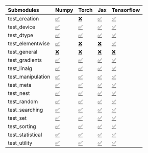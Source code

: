 | Submodules        | Numpy                                                                                                                           | Torch                                                                                                                           | Jax                                                                                                                             | Tensorflow                                                                                                                      |
|:------------------|:--------------------------------------------------------------------------------------------------------------------------------|:--------------------------------------------------------------------------------------------------------------------------------|:--------------------------------------------------------------------------------------------------------------------------------|:--------------------------------------------------------------------------------------------------------------------------------|
| test_creation     | <a href="https://github.com/unifyai/ivy/runs/8102143393?check_suite_focus=true" rel="noopener noreferrer" target="_blank">✅</a> | <a href="https://github.com/unifyai/ivy/runs/8102145006?check_suite_focus=true" rel="noopener noreferrer" target="_blank">❌</a> | <a href="https://github.com/unifyai/ivy/runs/8102147332?check_suite_focus=true" rel="noopener noreferrer" target="_blank">✅</a> | <a href="https://github.com/unifyai/ivy/runs/8102149003?check_suite_focus=true" rel="noopener noreferrer" target="_blank">✅</a> |
| test_device       | <a href="https://github.com/unifyai/ivy/runs/8102143483?check_suite_focus=true" rel="noopener noreferrer" target="_blank">✅</a> | <a href="https://github.com/unifyai/ivy/runs/8102145098?check_suite_focus=true" rel="noopener noreferrer" target="_blank">✅</a> | <a href="https://github.com/unifyai/ivy/runs/8102147421?check_suite_focus=true" rel="noopener noreferrer" target="_blank">✅</a> | <a href="https://github.com/unifyai/ivy/runs/8102149099?check_suite_focus=true" rel="noopener noreferrer" target="_blank">✅</a> |
| test_dtype        | <a href="https://github.com/unifyai/ivy/runs/8102143597?check_suite_focus=true" rel="noopener noreferrer" target="_blank">✅</a> | <a href="https://github.com/unifyai/ivy/runs/8102145216?check_suite_focus=true" rel="noopener noreferrer" target="_blank">✅</a> | <a href="https://github.com/unifyai/ivy/runs/8102147567?check_suite_focus=true" rel="noopener noreferrer" target="_blank">✅</a> | <a href="https://github.com/unifyai/ivy/runs/8102149177?check_suite_focus=true" rel="noopener noreferrer" target="_blank">✅</a> |
| test_elementwise  | <a href="https://github.com/unifyai/ivy/runs/8102143704?check_suite_focus=true" rel="noopener noreferrer" target="_blank">✅</a> | <a href="https://github.com/unifyai/ivy/runs/8102145420?check_suite_focus=true" rel="noopener noreferrer" target="_blank">❌</a> | <a href="https://github.com/unifyai/ivy/runs/8102147675?check_suite_focus=true" rel="noopener noreferrer" target="_blank">❌</a> | <a href="https://github.com/unifyai/ivy/runs/8102149274?check_suite_focus=true" rel="noopener noreferrer" target="_blank">✅</a> |
| test_general      | <a href="https://github.com/unifyai/ivy/runs/8102143836?check_suite_focus=true" rel="noopener noreferrer" target="_blank">❌</a> | <a href="https://github.com/unifyai/ivy/runs/8102145566?check_suite_focus=true" rel="noopener noreferrer" target="_blank">❌</a> | <a href="https://github.com/unifyai/ivy/runs/8102147769?check_suite_focus=true" rel="noopener noreferrer" target="_blank">❌</a> | <a href="https://github.com/unifyai/ivy/runs/8102149352?check_suite_focus=true" rel="noopener noreferrer" target="_blank">❌</a> |
| test_gradients    | <a href="https://github.com/unifyai/ivy/runs/8102143939?check_suite_focus=true" rel="noopener noreferrer" target="_blank">✅</a> | <a href="https://github.com/unifyai/ivy/runs/8102145788?check_suite_focus=true" rel="noopener noreferrer" target="_blank">✅</a> | <a href="https://github.com/unifyai/ivy/runs/8102147881?check_suite_focus=true" rel="noopener noreferrer" target="_blank">✅</a> | <a href="https://github.com/unifyai/ivy/runs/8102149429?check_suite_focus=true" rel="noopener noreferrer" target="_blank">✅</a> |
| test_linalg       | <a href="https://github.com/unifyai/ivy/runs/8102144022?check_suite_focus=true" rel="noopener noreferrer" target="_blank">✅</a> | <a href="https://github.com/unifyai/ivy/runs/8102145959?check_suite_focus=true" rel="noopener noreferrer" target="_blank">✅</a> | <a href="https://github.com/unifyai/ivy/runs/8102147989?check_suite_focus=true" rel="noopener noreferrer" target="_blank">✅</a> | <a href="https://github.com/unifyai/ivy/runs/8102149583?check_suite_focus=true" rel="noopener noreferrer" target="_blank">✅</a> |
| test_manipulation | <a href="https://github.com/unifyai/ivy/runs/8102144111?check_suite_focus=true" rel="noopener noreferrer" target="_blank">✅</a> | <a href="https://github.com/unifyai/ivy/runs/8102146085?check_suite_focus=true" rel="noopener noreferrer" target="_blank">✅</a> | <a href="https://github.com/unifyai/ivy/runs/8102148097?check_suite_focus=true" rel="noopener noreferrer" target="_blank">✅</a> | <a href="https://github.com/unifyai/ivy/runs/8102149700?check_suite_focus=true" rel="noopener noreferrer" target="_blank">✅</a> |
| test_meta         | <a href="https://github.com/unifyai/ivy/runs/8102144192?check_suite_focus=true" rel="noopener noreferrer" target="_blank">✅</a> | <a href="https://github.com/unifyai/ivy/runs/8102146289?check_suite_focus=true" rel="noopener noreferrer" target="_blank">✅</a> | <a href="https://github.com/unifyai/ivy/runs/8102148195?check_suite_focus=true" rel="noopener noreferrer" target="_blank">✅</a> | <a href="https://github.com/unifyai/ivy/runs/8102149811?check_suite_focus=true" rel="noopener noreferrer" target="_blank">✅</a> |
| test_nest         | <a href="https://github.com/unifyai/ivy/runs/8102144278?check_suite_focus=true" rel="noopener noreferrer" target="_blank">✅</a> | <a href="https://github.com/unifyai/ivy/runs/8102146395?check_suite_focus=true" rel="noopener noreferrer" target="_blank">✅</a> | <a href="https://github.com/unifyai/ivy/runs/8102148300?check_suite_focus=true" rel="noopener noreferrer" target="_blank">✅</a> | <a href="https://github.com/unifyai/ivy/runs/8102149894?check_suite_focus=true" rel="noopener noreferrer" target="_blank">✅</a> |
| test_random       | <a href="https://github.com/unifyai/ivy/runs/8102144355?check_suite_focus=true" rel="noopener noreferrer" target="_blank">✅</a> | <a href="https://github.com/unifyai/ivy/runs/8102146548?check_suite_focus=true" rel="noopener noreferrer" target="_blank">✅</a> | <a href="https://github.com/unifyai/ivy/runs/8102148396?check_suite_focus=true" rel="noopener noreferrer" target="_blank">✅</a> | <a href="https://github.com/unifyai/ivy/runs/8102149981?check_suite_focus=true" rel="noopener noreferrer" target="_blank">✅</a> |
| test_searching    | <a href="https://github.com/unifyai/ivy/runs/8102144456?check_suite_focus=true" rel="noopener noreferrer" target="_blank">✅</a> | <a href="https://github.com/unifyai/ivy/runs/8102146677?check_suite_focus=true" rel="noopener noreferrer" target="_blank">✅</a> | <a href="https://github.com/unifyai/ivy/runs/8102148507?check_suite_focus=true" rel="noopener noreferrer" target="_blank">✅</a> | <a href="https://github.com/unifyai/ivy/runs/8102150091?check_suite_focus=true" rel="noopener noreferrer" target="_blank">✅</a> |
| test_set          | <a href="https://github.com/unifyai/ivy/runs/8102144585?check_suite_focus=true" rel="noopener noreferrer" target="_blank">✅</a> | <a href="https://github.com/unifyai/ivy/runs/8102146804?check_suite_focus=true" rel="noopener noreferrer" target="_blank">✅</a> | <a href="https://github.com/unifyai/ivy/runs/8102148609?check_suite_focus=true" rel="noopener noreferrer" target="_blank">✅</a> | <a href="https://github.com/unifyai/ivy/runs/8102150188?check_suite_focus=true" rel="noopener noreferrer" target="_blank">✅</a> |
| test_sorting      | <a href="https://github.com/unifyai/ivy/runs/8102144751?check_suite_focus=true" rel="noopener noreferrer" target="_blank">✅</a> | <a href="https://github.com/unifyai/ivy/runs/8102146930?check_suite_focus=true" rel="noopener noreferrer" target="_blank">✅</a> | <a href="https://github.com/unifyai/ivy/runs/8102148697?check_suite_focus=true" rel="noopener noreferrer" target="_blank">✅</a> | <a href="https://github.com/unifyai/ivy/runs/8102150298?check_suite_focus=true" rel="noopener noreferrer" target="_blank">✅</a> |
| test_statistical  | <a href="https://github.com/unifyai/ivy/runs/8102144847?check_suite_focus=true" rel="noopener noreferrer" target="_blank">✅</a> | <a href="https://github.com/unifyai/ivy/runs/8102147104?check_suite_focus=true" rel="noopener noreferrer" target="_blank">✅</a> | <a href="https://github.com/unifyai/ivy/runs/8102148791?check_suite_focus=true" rel="noopener noreferrer" target="_blank">✅</a> | <a href="https://github.com/unifyai/ivy/runs/8102150394?check_suite_focus=true" rel="noopener noreferrer" target="_blank">✅</a> |
| test_utility      | <a href="https://github.com/unifyai/ivy/runs/8102144921?check_suite_focus=true" rel="noopener noreferrer" target="_blank">✅</a> | <a href="https://github.com/unifyai/ivy/runs/8102147219?check_suite_focus=true" rel="noopener noreferrer" target="_blank">✅</a> | <a href="https://github.com/unifyai/ivy/runs/8102148899?check_suite_focus=true" rel="noopener noreferrer" target="_blank">✅</a> | <a href="https://github.com/unifyai/ivy/runs/8102150475?check_suite_focus=true" rel="noopener noreferrer" target="_blank">✅</a> |